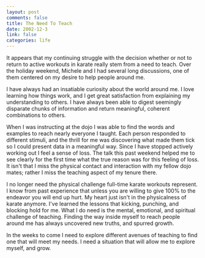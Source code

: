 ```yaml
--- 
layout: post
comments: false
title: The Need To Teach
date: 2002-12-3
link: false
categories: life
---
```

It appears that my continuing struggle with the decision whether or not to return to active workouts in karate really stem from a need to teach. Over the holiday weekend, Michele and I had several long discussions, one of them centered on my desire to help people around me.

I have always had an insatiable curiosity about the world around me. I love learning how things work, and I get great satisfaction from explaining my understanding to others. I have always been able to digest seemingly disparate chunks of information and return meaningful, coherent combinations to others.

When I was instructing at the dojo I was able to find the words and examples to reach nearly everyone I taught. Each person responded to different stimuli, and the thrill for me was discovering what made them tick so I could present data in a meaningful way. Since I have stopped actively working out I feel a sense of loss. The talk this past weekend helped me to see clearly for the first time what the true reason was for this feeling of loss. It isn't that I miss the physical contact and interaction with my fellow dojo mates; rather I miss the teaching aspect of my tenure there.

I no longer need the physical challenge full-time karate workouts represent. I know from past experience that unless you are willing to give 100% to the endeavor you will end up hurt. My heart just isn't in the physicalness of karate anymore. I've learned the lessons that kicking, punching, and blocking hold for me. What I do need is the mental, emotional, and spiritual challenge of teaching. Finding the way inside myself to reach people around me has always uncovered new truths, and spurred growth.

In the weeks to come I need to explore different avenues of teaching to find one that will meet my needs. I need a situation that will allow me to explore myself, and grow.
